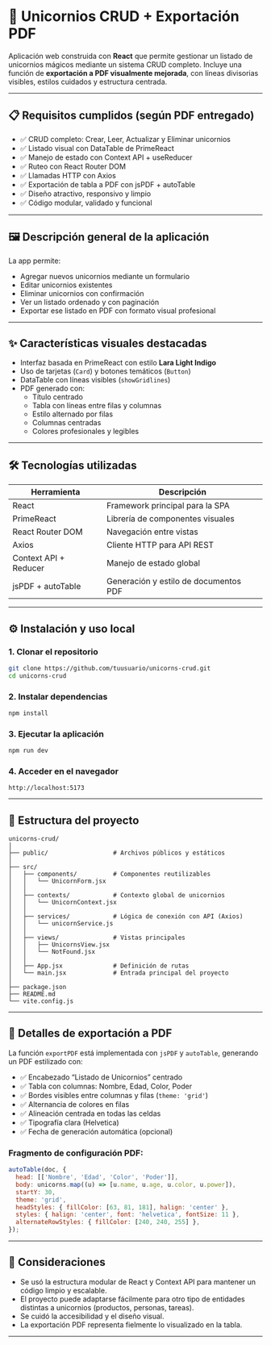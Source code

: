 # 🦄 Unicornios CRUD + Exportación PDF

Aplicación web construida con **React** que permite gestionar un listado de unicornios mágicos mediante un sistema CRUD completo. Incluye una función de **exportación a PDF visualmente mejorada**, con líneas divisorias visibles, estilos cuidados y estructura centrada.

---

## 📋 Requisitos cumplidos (según PDF entregado)

- ✅ CRUD completo: Crear, Leer, Actualizar y Eliminar unicornios
- ✅ Listado visual con DataTable de PrimeReact
- ✅ Manejo de estado con Context API + useReducer
- ✅ Ruteo con React Router DOM
- ✅ Llamadas HTTP con Axios
- ✅ Exportación de tabla a PDF con jsPDF + autoTable
- ✅ Diseño atractivo, responsivo y limpio
- ✅ Código modular, validado y funcional

---

## 🖼️ Descripción general de la aplicación

La app permite:
- Agregar nuevos unicornios mediante un formulario
- Editar unicornios existentes
- Eliminar unicornios con confirmación
- Ver un listado ordenado y con paginación
- Exportar ese listado en PDF con formato visual profesional

---

## ✨ Características visuales destacadas

- Interfaz basada en PrimeReact con estilo **Lara Light Indigo**
- Uso de tarjetas (`Card`) y botones temáticos (`Button`)
- DataTable con líneas visibles (`showGridlines`)
- PDF generado con:
  - Título centrado
  - Tabla con líneas entre filas y columnas
  - Estilo alternado por filas
  - Columnas centradas
  - Colores profesionales y legibles

---

## 🛠️ Tecnologías utilizadas

| Herramienta         | Descripción                                  |
|---------------------|----------------------------------------------|
| React               | Framework principal para la SPA              |
| PrimeReact          | Librería de componentes visuales             |
| React Router DOM    | Navegación entre vistas                      |
| Axios               | Cliente HTTP para API REST                   |
| Context API + Reducer | Manejo de estado global                    |
| jsPDF + autoTable   | Generación y estilo de documentos PDF        |

---

## ⚙️ Instalación y uso local

### 1. Clonar el repositorio
```bash
git clone https://github.com/tuusuario/unicorns-crud.git
cd unicorns-crud
```

### 2. Instalar dependencias
```bash
npm install
```

### 3. Ejecutar la aplicación
```bash
npm run dev
```

### 4. Acceder en el navegador
```
http://localhost:5173
```

---

## 📁 Estructura del proyecto

```
unicorns-crud/
│
├── public/                  # Archivos públicos y estáticos
│
├── src/
│   ├── components/          # Componentes reutilizables
│   │   └── UnicornForm.jsx
│   │
│   ├── contexts/            # Contexto global de unicornios
│   │   └── UnicornContext.jsx
│   │
│   ├── services/            # Lógica de conexión con API (Axios)
│   │   └── unicornService.js
│   │
│   ├── views/               # Vistas principales
│   │   ├── UnicornsView.jsx
│   │   └── NotFound.jsx
│   │
│   ├── App.jsx              # Definición de rutas
│   └── main.jsx             # Entrada principal del proyecto
│
├── package.json
├── README.md
└── vite.config.js
```

---

## 🧾 Detalles de exportación a PDF

La función `exportPDF` está implementada con `jsPDF` y `autoTable`, generando un PDF estilizado con:

- ✅ Encabezado “Listado de Unicornios” centrado
- ✅ Tabla con columnas: Nombre, Edad, Color, Poder
- ✅ Bordes visibles entre columnas y filas (`theme: 'grid'`)
- ✅ Alternancia de colores en filas
- ✅ Alineación centrada en todas las celdas
- ✅ Tipografía clara (Helvetica)
- ✅ Fecha de generación automática (opcional)

### Fragmento de configuración PDF:
```js
autoTable(doc, {
  head: [['Nombre', 'Edad', 'Color', 'Poder']],
  body: unicorns.map((u) => [u.name, u.age, u.color, u.power]),
  startY: 30,
  theme: 'grid',
  headStyles: { fillColor: [63, 81, 181], halign: 'center' },
  styles: { halign: 'center', font: 'helvetica', fontSize: 11 },
  alternateRowStyles: { fillColor: [240, 240, 255] },
});
```

---

## 📌 Consideraciones

- Se usó la estructura modular de React y Context API para mantener un código limpio y escalable.
- El proyecto puede adaptarse fácilmente para otro tipo de entidades distintas a unicornios (productos, personas, tareas).
- Se cuidó la accesibilidad y el diseño visual.
- La exportación PDF representa fielmente lo visualizado en la tabla.

---